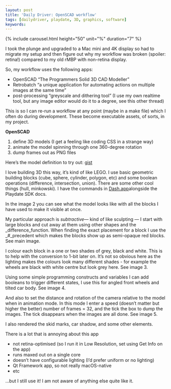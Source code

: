 ```yaml
---
layout: post
title: 'Daily Driver: OpenSCAD workflow'
tags: [dailydriver, playdate, 3D, graphics, software]
keywords:
---
```


{% include carousel.html height="50" unit="%" duration="7" %}

I took the plunge and upgraded to a Mac mini and 4K display so had to migrate my setup and then figure out why my workflow was broken (spoiler: retina!) compared to my old rMBP with non-retina display.

So, my workflow uses the following apps:

- OpenSCAD “The Programmers Solid 3D CAD Modeller”
- Retrobatch “a unique application for automating actions on multiple images at the same time”
- post-processing “greyscale and dithering tool” (I use my own realtime tool, but any image editor would do it to a degree, see this other thread)

This is so I can re-run a workflow at any point (maybe in a make file) which I often do during development. These become executable assets, of sorts, in my project.

**OpenSCAD**

1. define 3D models (I get a feeling like coding CSS in a strange way)
2. animate the model spinning through one 360-degree rotation
3. dump frames out as PNG files

Here’s the model definition to try out: [gist](https://gist.github.com/gingerbeardman/a0a0b967c480ab973d40aaf5e78fd47f)

I love building 3D this way, it’s kind of like LEGO. I use basic geometric building blocks (cube, sphere, cylinder, polygon, etc) and some boolean operations (difference, intersection, union). There are some other cool things (hull, minkowski). I have the commands in [Dash.app](https://dash.app/)alongside the Playdate SDK docs.

In the image 2 you can see what the model looks like with all the blocks I have used to make it visible at once.

My particular approach is _subtractive_— kind of like sculpting — I start with large blocks and cut away at them using other shapes and the _difference_function. When finding the exact placement for a block I use the _#_precedent which makes the blocks show up as semi-opaque red blocks. See main image.

I colour each block in a one or two shades of grey, black and white. This is to help with the conversion to 1-bit later on. It’s not so obvious here as the lighting makes the colours look many different shades - for example the wheels are black with white centre but look grey here. See image 3.

Using some simple programming constructs and variables I can add booleans to trigger different states, I use this for angled front wheels and tilted car body. See image 4.

And also to set the distance and rotation of the camera relative to the model when in animation mode. In this mode I enter a speed (doesn’t matter but higher the better) number of frames = 32, and the tick the box to dump the images. The tick disappears when the images are all done. See image 5.

I also rendered the skid marks, car shadow, and some other elements.

There is a lot that is annoying about this app

- not retina-optimised (so I run it in Low Resolution, set using Get Info on the app)
- runs maxed out on a single core
- doesn’t have configurable lighting (I’d prefer uniform or no lighting)
- Qt Framework app, so not really macOS-native
- etc

...but I still use it! I am not aware of anything else quite like it.